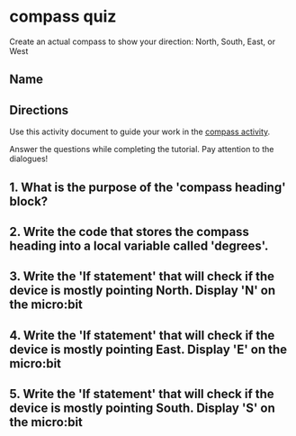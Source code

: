 # compass quiz

Create an actual compass to show your direction: North, South, East, or West 

## Name

## Directions

Use this activity document to guide your work in the [compass activity](/microbit/lessons/compass/activity).

Answer the questions while completing the tutorial. Pay attention to the dialogues!

## 1. What is the purpose of the 'compass heading' block?

## 2. Write the code that stores the compass heading into a local variable called 'degrees'. 


## 3. Write the 'If statement' that will check if the device is mostly pointing North. Display 'N' on the micro:bit 


## 4. Write the 'If statement' that will check if the device is mostly pointing East. Display 'E' on the micro:bit 


## 5. Write the 'If statement' that will check if the device is mostly pointing South. Display 'S' on the micro:bit 


